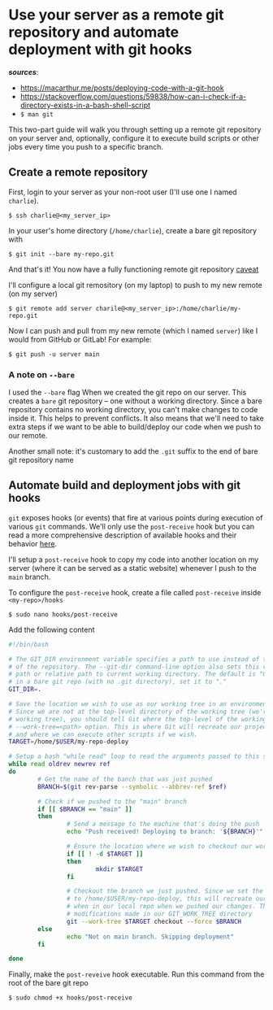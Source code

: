 # Use your server as a remote git repository and automate deployment with git hooks

**_sources_**:
- https://macarthur.me/posts/deploying-code-with-a-git-hook
- https://stackoverflow.com/questions/59838/how-can-i-check-if-a-directory-exists-in-a-bash-shell-script
- `$ man git`

This two-part guide will walk you through setting up a remote git repository on your server and, optionally, configure it to execute build scripts or other jobs every time you push to a specific branch.

## Create a remote repository

First, login to your server as your non-root user (I'll use one I named `charlie`).
```
$ ssh charlie@<my_server_ip>
```
In your user's home directory (`/home/charlie`), create a bare git repository with
```
$ git init --bare my-repo.git
```
And that's it! You now have a fully functioning remote git repository [caveat](#a-note-on---bare)

I'll configure a local git remository (on my laptop) to push to my new remote (on my server)
```
$ git remote add server charile@<my_server_ip>:/home/charlie/my-repo.git
```
Now I can push and pull from my new remote (which I named `server`) like I would from GitHub or GitLab! For example:
```
$ git push -u server main
```
### A note on `--bare`
I used the `--bare` flag When we created the git repo on our server. This creates a `bare` git repository – one without a working directory. Since a bare repository contains no working directory, you can't make changes to code inside it. This helps to prevent conflicts. It also means that we'll need to take extra steps if we want to be able to build/deploy our code when we push to our remote.

Another small note: it's customary to add the `.git` suffix to the end of bare git repository name


## Automate build and deployment jobs with git hooks
`git` exposes hooks (or events) that fire at various points during execution of various `git` commands. We'll only use the `post-receive` hook but you can read a more comprehensive description of available hooks and their behavior [here](https://www.digitalocean.com/community/tutorials/how-to-use-git-hooks-to-automate-development-and-deployment-tasks).

I'll setup a `post-receive` hook to copy my code into another location on my server (where it can be served as a static website) whenever I push to the `main` branch.

To configure the `post-receive` hook, create a file called `post-receive` inside `<my-repo>/hooks`
```
$ sudo nano hooks/post-receive
```
Add the following content
```bash
#!/bin/bash

# The GIT_DIR environment variable specifies a path to use instead of the default .git for the base 
# of the repository. The --git-dir command-line option also sets this value. It can be an absolute 
# path or relative path to current working directory. The default is "GIT_DIR=.git".  Since we are 
# in a bare git repo (with no .git directory), set it to "."
GIT_DIR=.

# Save the location we wish to use as our working tree in an environment variable called TARGET
# Since we are not at the top-level directory of the working tree (we're in a bare repo with no 
# working tree), you should tell Git where the top-level of the working tree is, with the 
# --work-tree=<path> option. This is where Git will recreate our projects files and folders 
# and where we can execute other scripts if we wish.
TARGET=/home/$USER/my-repo-deploy

# Setup a bash "while read" loop to read the arguments passed to this script by Git
while read oldrev newrev ref
do
        # Get the name of the banch that was just pushed
        BRANCH=$(git rev-parse --symbolic --abbrev-ref $ref)

        # Check if we pushed to the "main" branch
        if [[ $BRANCH == "main" ]]
        then
                # Send a message to the machine that's doing the push
                echo "Push received! Deploying to branch: '${BRANCH}'"

                # Ensure the location where we wish to checkout our working tree exists
                if [[ ! -d $TARGET ]]
                then
                        mkdir $TARGET
                fi

                # Checkout the branch we just pushed. Since we set the GIT_WORK_TREE environment variable above 
                # to /home/$USER/my-repo-deploy, this will recreate our project's directory structure just as it was 
                # when in our local repo when we pushed our changes. The  --force flag will throw away any local 
                # modifications made in our GIT_WORK_TREE directory
                git --work-tree $TARGET checkout --force $BRANCH
        else
                echo "Not on main branch. Skipping deployment"
        fi

done
```

Finally, make the `post-reveive` hook executable. Run this command from the root of the bare git repo
```
$ sudo chmod +x hooks/post-receive
```
